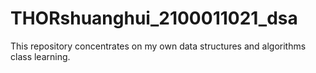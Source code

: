 # THORshuanghui_2100011021_dsa
This repository concentrates on my own data structures and algorithms class learning.
